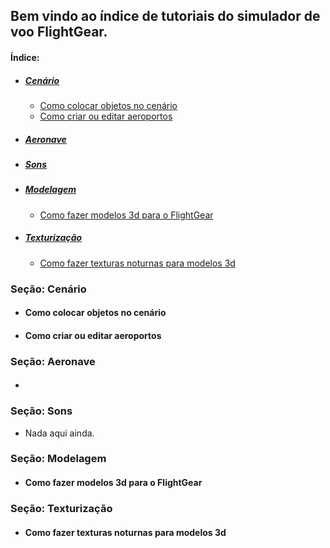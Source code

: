 ## Bem vindo ao índice de tutoriais do simulador de voo FlightGear.

#### Índice:
  - ##### [Cenário](#seção-cenário)
    - [Como colocar objetos no cenário](#como-colocar-objetos-no-cenário)
	- [Como criar ou editar aeroportos](#como-criar-ou-editar-aeroportos)
  - ##### [Aeronave](#seção-aeronave)
  - ##### [Sons](#seção-sons)
  - ##### [Modelagem](#seção-modelagem)
    - [Como fazer modelos 3d para o FlightGear](#como-fazer-modelos-3d-para-o-flightgear)
  - ##### [Texturização](#seção-texturização)
    - [Como fazer texturas noturnas para modelos 3d](#como-fazer-texturas-noturnas-para-modelos-3d)

### Seção: Cenário

  - #### Como colocar objetos no cenário
  - #### Como criar ou editar aeroportos

### Seção: Aeronave

  - ####

### Seção: Sons
  - Nada aqui ainda.
### Seção: Modelagem

  - #### Como fazer modelos 3d para o FlightGear

### Seção: Texturização
  - #### Como fazer texturas noturnas para modelos 3d
